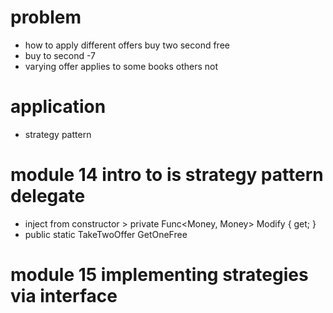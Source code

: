 # problem

* how to apply different offers buy two second free
* buy to second -7
* varying offer applies to some books others not

# application 
* strategy pattern

# module 14 intro to is strategy pattern delegate
* inject from constructor > private Func<Money, Money> Modify { get; }
* public static TakeTwoOffer GetOneFree

# module 15 implementing strategies via interface
